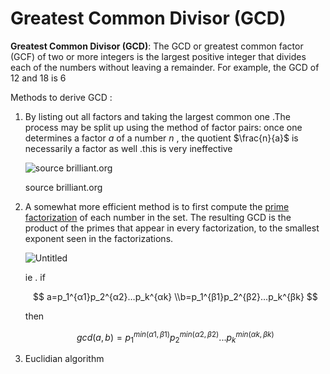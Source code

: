# Greatest Common Divisor (GCD)

**Greatest Common Divisor (GCD)**: The GCD or greatest common factor (GCF) of two or more integers is the largest positive integer that divides each of the numbers without leaving a remainder. For example, the GCD of 12 and 18 is  6

Methods to derive GCD : 

1. By listing out all factors and taking the largest common one .The process may be split up using the method of factor pairs: once one determines a factor $a$ of a number $n$ , the quotient $\frac{n}{a}$ is necessarily a factor as well .this is very ineffective
    
    ![source brilliant.org](Greatest%20Common%20Divisor%20(GCD)%20c96e9824f1d44280acf2096557dae976/Untitled.png)
    
    source brilliant.org
    
2. A somewhat more efficient method is to first compute the [prime factorization](https://brilliant.org/wiki/prime-factorization/) of each number in the set. The resulting GCD is the product of the primes that appear in every factorization, to the smallest exponent seen in the factorizations.
    
    ![Untitled](Greatest%20Common%20Divisor%20(GCD)%20c96e9824f1d44280acf2096557dae976/Untitled%201.png)
    
    ie . if 
    
    $$
    a=p_1^{α1}p_2^{α2}…p_k^{αk} \\b=p_1^{β1}p_2^{β2}…p_k^{βk}
    $$
    
    then 
    
    $$
    gcd(a,b) = p_1^{min(α1,β1)}p_2^{min(α2,β2)}...p_k^{min(αk,βk)}
    $$
    
3. Euclidian algorithm